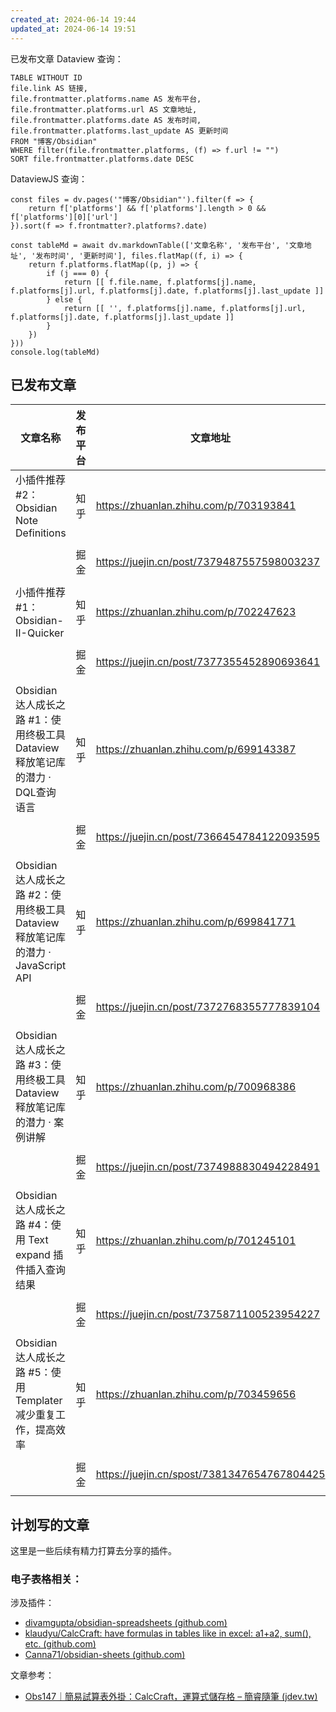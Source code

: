 ```yaml
---
created_at: 2024-06-14 19:44
updated_at: 2024-06-14 19:51
---
```


已发布文章 Dataview 查询：

```dataview
TABLE WITHOUT ID
file.link AS 链接,
file.frontmatter.platforms.name AS 发布平台,
file.frontmatter.platforms.url AS 文章地址,
file.frontmatter.platforms.date AS 发布时间,
file.frontmatter.platforms.last_update AS 更新时间
FROM "博客/Obsidian"
WHERE filter(file.frontmatter.platforms, (f) => f.url != "")
SORT file.frontmatter.platforms.date DESC
```

DataviewJS 查询：

```dataviewjs
const files = dv.pages('"博客/Obsidian"').filter(f => {
    return f['platforms'] && f['platforms'].length > 0 && f['platforms'][0]['url']
}).sort(f => f.frontmatter?.platforms?.date)

const tableMd = await dv.markdownTable(['文章名称', '发布平台', '文章地址', '发布时间', '更新时间'], files.flatMap((f, i) => {
    return f.platforms.flatMap((p, j) => {
        if (j === 0) {
            return [[ f.file.name, f.platforms[j].name, f.platforms[j].url, f.platforms[j].date, f.platforms[j].last_update ]]
        } else {
            return [[ '', f.platforms[j].name, f.platforms[j].url, f.platforms[j].date, f.platforms[j].last_update ]]
        }
    })
}))
console.log(tableMd)
```

## 已发布文章

| 文章名称                                                         | 发布平台 | 文章地址                                        | 发布时间             | 更新时间             |
| ------------------------------------------------------------ | ---- | ------------------------------------------- | ---------------- | ---------------- |
| 小插件推荐 #2：Obsidian Note Definitions                           | 知乎   | https://zhuanlan.zhihu.com/p/703193841      | 2024-06-13 15:40 | 2024-06-13 15:40 |
|                                                              | 掘金   | https://juejin.cn/post/7379487557598003237  | 2024-06-13 15:48 | 2024-06-13 15:48 |
| 小插件推荐 #1：Obsidian-II-Quicker                                 | 知乎   | https://zhuanlan.zhihu.com/p/702247623      | 2024-06-07 19:53 | 2024-06-07 19:53 |
|                                                              | 掘金   | https://juejin.cn/post/7377355452890693641  | 2024-06-07 19:58 | 2024-06-07 19:58 |
| Obsidian 达人成长之路 #1：使用终极工具 Dataview 释放笔记库的潜力 · DQL查询语言        | 知乎   | https://zhuanlan.zhihu.com/p/699143387      | 2024-06-12 18:24 | 2024-06-12 18:24 |
|                                                              | 掘金   | https://juejin.cn/post/7366454784122093595  | 2024-05-08 20:28 | 2024-05-08 20:28 |
| Obsidian 达人成长之路 #2：使用终极工具 Dataview 释放笔记库的潜力 · JavaScript API | 知乎   | https://zhuanlan.zhihu.com/p/699841771      | 2024-06-12 18:24 | 2024-06-12 18:24 |
|                                                              | 掘金   | https://juejin.cn/post/7372768355777839104  | 2024-05-27 11:33 | 2024-05-27 11:33 |
| Obsidian 达人成长之路 #3：使用终极工具 Dataview 释放笔记库的潜力 · 案例讲解           | 知乎   | https://zhuanlan.zhihu.com/p/700968386      | 2024-06-12 18:23 | 2024-06-12 18:23 |
|                                                              | 掘金   | https://juejin.cn/post/7374988830494228491  | 2024-05-31 17:25 | 2024-05-31 17:25 |
| Obsidian 达人成长之路 #4：使用 Text expand 插件插入查询结果                   | 知乎   | https://zhuanlan.zhihu.com/p/701245101      | 2024-06-12 18:23 | 2024-06-12 18:23 |
|                                                              | 掘金   | https://juejin.cn/post/7375871100523954227  | 2024-06-03 12:22 | 2024-06-03 12:22 |
| Obsidian 达人成长之路 #5：使用 Templater 减少重复工作，提高效率                  | 知乎   | https://zhuanlan.zhihu.com/p/703459656      | 2024-06-14 20:20 | 2024-06-14 20:20 |
|                                                              | 掘金   | https://juejin.cn/spost/7381347654767804425 | 2024-06-17 19:53 | 2024-06-17 19:53 |


## 计划写的文章

这里是一些后续有精力打算去分享的插件。
### 电子表格相关：


涉及插件：

- [divamgupta/obsidian-spreadsheets (github.com)](https://github.com/divamgupta/obsidian-spreadsheets)
- [klaudyu/CalcCraft: have formulas in tables like in excel: a1+a2, sum(), etc. (github.com)](https://github.com/klaudyu/CalcCraft)
- [Canna71/obsidian-sheets (github.com)](https://github.com/Canna71/obsidian-sheets)

文章参考：

- [Obs147｜簡易試算表外掛：CalcCraft，運算式儲存格 – 簡睿隨筆 (jdev.tw)](https://jdev.tw/blog/8274/obsidian-calccraft-easy-calculation-cells)

